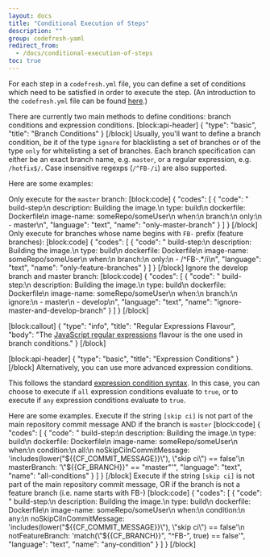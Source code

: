 ```yaml
---
layout: docs
title: "Conditional Execution of Steps"
description: ""
group: codefresh-yaml
redirect_from:
  - /docs/conditional-execution-of-steps
toc: true
---
```

For each step in a ```codefresh.yml``` file, you can define a set of conditions which need to be satisfied in order to execute the step. (An introduction to the ```codefresh.yml``` file can be found [here](doc:what-is-the-codefresh-yaml).)

There are currently two main methods to define conditions: branch conditions and expression conditions. 
[block:api-header]
{
  "type": "basic",
  "title": "Branch Conditions"
}
[/block]
Usually, you'll want to define a branch condition, be it of the type ```ignore``` for blacklisting a set of branches or of the type ```only``` for whitelisting a set of branches. Each branch specification can either be an exact branch name, e.g. ```master```, or a regular expression, e.g. ```/hotfix$/```. Case insensitive regexps (```/^FB-/i```) are also supported.

Here are some examples:

Only execute for the ```master``` branch:
[block:code]
{
  "codes": [
    {
      "code": "  build-step:\n    description: Building the image.\n    type: build\n    dockerfile: Dockerfile\n    image-name: someRepo/someUser\n    when:\n      branch:\n        only:\n          - master\n",
      "language": "text",
      "name": "only-master-branch"
    }
  ]
}
[/block]
Only execute for branches whose name begins with ```FB-``` prefix (feature branches):
[block:code]
{
  "codes": [
    {
      "code": "  build-step:\n    description: Building the image.\n    type: build\n    dockerfile: Dockerfile\n    image-name: someRepo/someUser\n    when:\n      branch:\n        only:\n          - /^FB-.*/i\n",
      "language": "text",
      "name": "only-feature-branches"
    }
  ]
}
[/block]
Ignore the develop branch and master branch:
[block:code]
{
  "codes": [
    {
      "code": "  build-step:\n    description: Building the image.\n    type: build\n    dockerfile: Dockerfile\n    image-name: someRepo/someUser\n    when:\n      branch:\n        ignore:\n          - master\n          - develop\n",
      "language": "text",
      "name": "ignore-master-and-develop-branch"
    }
  ]
}
[/block]

[block:callout]
{
  "type": "info",
  "title": "Regular Expressions Flavour",
  "body": "The [JavaScript regular expressions](https://developer.mozilla.org/en/docs/Web/JavaScript/Guide/Regular_Expressions) flavour is the one used in branch conditions."
}
[/block]

[block:api-header]
{
  "type": "basic",
  "title": "Expression Conditions"
}
[/block]
Alternatively, you can use more advanced expression conditions.

This follows the standard [expression condition syntax](doc:expression-condition-syntax). In this case, you can choose to execute if ```all``` expression conditions evaluate to ```true```, or to execute if ```any``` expression conditions evaluate to ```true```.

Here are some examples. Execute if the string ```[skip ci]``` is not part of the main repository commit message AND if the branch is ```master```
[block:code]
{
  "codes": [
    {
      "code": "  build-step:\n    description: Building the image.\n    type: build\n    dockerfile: Dockerfile\n    image-name: someRepo/someUser\n    when:\n      condition:\n        all:\n          noSkipCiInCommitMessage: 'includes(lower(\"${{CF_COMMIT_MESSAGE}}\"), \"skip ci\") == false'\n          masterBranch: '\"${{CF_BRANCH}}\" == \"master\"'",
      "language": "text",
      "name": "all-conditions"
    }
  ]
}
[/block]
Execute if the string ```[skip ci]``` is not part of the main repository commit message, OR if the branch is not a feature branch (i.e. name starts with FB-)
[block:code]
{
  "codes": [
    {
      "code": "  build-step:\n    description: Building the image.\n    type: build\n    dockerfile: Dockerfile\n    image-name: someRepo/someUser\n    when:\n      condition:\n        any:\n          noSkipCiInCommitMessage: 'includes(lower(\"${{CF_COMMIT_MESSAGE}}\"), \"skip ci\") == false'\n          notFeatureBranch: 'match(\"${{CF_BRANCH}}\", \"^FB-\", true) == false'",
      "language": "text",
      "name": "any-condition"
    }
  ]
}
[/block]
